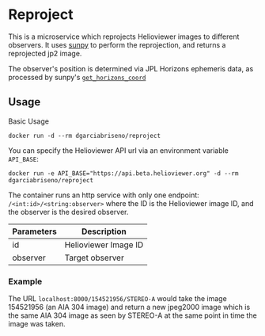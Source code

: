 # Reproject

This is a microservice which reprojects Helioviewer images to different observers.
It uses [sunpy](https://docs.sunpy.org/en/stable/generated/gallery/map_transformations/reprojection_different_observers.html)
to perform the reprojection, and returns a reprojected jp2 image.

The observer's position is determined via JPL Horizons ephemeris data, as processed by sunpy's [`get_horizons_coord`](https://docs.sunpy.org/en/stable/generated/api/sunpy.coordinates.get_horizons_coord.html#get-horizons-coord)

## Usage

Basic Usage
```
docker run -d --rm dgarciabriseno/reproject
```

You can specify the Helioviewer API url via an environment variable `API_BASE`:
```
docker run -e API_BASE="https://api.beta.helioviewer.org" -d --rm dgarciabriseno/reproject
```

The container runs an http service with only one endpoint:
`/<int:id>/<string:observer>` where the ID is the Helioviewer image ID, and the observer is the desired observer.

| Parameters | Description          |
|------------|----------------------|
| id         | Helioviewer Image ID |
| observer   | Target observer      |

### Example
The URL `localhost:8000/154521956/STEREO-A` would take the image 154521956 (an AIA 304 image) and return
a new jpeg2000 image which is the same AIA 304 image as seen by STEREO-A at the same point in time the image was taken.
